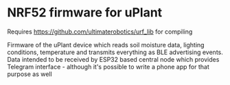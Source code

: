 # NRF52 firmware for uPlant

Requires https://github.com/ultimaterobotics/urf_lib for compiling

Firmware of the uPlant device which reads soil moisture data, lighting conditions, temperature and transmits everything as BLE advertising events. Data intended to be received by ESP32 based central node which provides Telegram interface - although it's possible to write a phone app for that purpose as well
